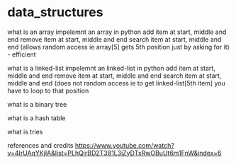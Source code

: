 # data_structures

what is an array
impelemnt an array in python
add item at start, middle and end
remove item at start, middle and end
search item at start, middle and end (allows random access ie array[5] gets 5th position just by asking for it) - efficient


what is a linked-list
impelemnt an linked-list in python
add item at start, middle and end
remove item at start, middle and end
search item at start, middle and end (does not random access ie to get linked-list[5th item] you have to loop to that position

what is a binary tree

what is a hash table

what is tries

references and credits
https://www.youtube.com/watch?v=4IrUAqYKjIA&list=PLhQjrBD2T381L3iZyDTxRwOBuUt6m1FnW&index=6

